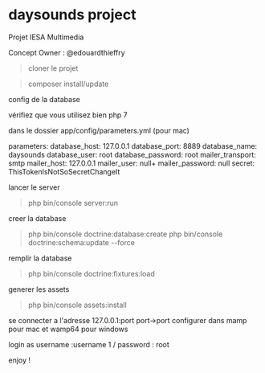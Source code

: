 # daysounds project
Projet IESA Multimedia

Concept Owner : @edouardthieffry

> cloner le projet

> composer install/update

config de la database

vérifiez que vous utilisez bien php 7

dans le dossier app/config/parameters.yml (pour mac)

parameters:
    database_host: 127.0.0.1
    database_port:  8889
    database_name: daysounds
    database_user: root
    database_password: root
    mailer_transport: smtp
    mailer_host: 127.0.0.1
    mailer_user: null+
    mailer_password: null
    secret: ThisTokenIsNotSoSecretChangeIt


lancer le server
> php bin/console server:run

creer la database
> php bin/console doctrine:database:create
> php bin/console doctrine:schema:update --force

remplir la database
> php bin/console doctrine:fixtures:load

generer les assets
> php bin/console assets:install

se connecter a l'adresse 127.0.0.1:port   port->port configurer dans mamp pour mac et wamp64 pour windows

login as username :username 1 / password : root

enjoy !
